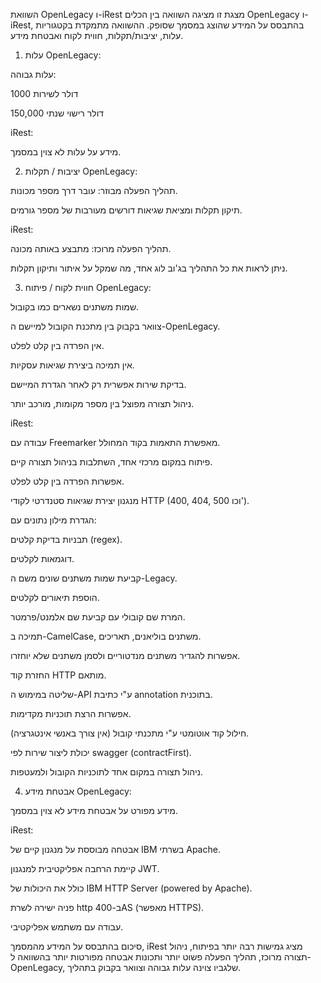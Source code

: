 השוואת OpenLegacy ו-iRest
מצגת זו מציגה השוואה בין הכלים OpenLegacy ו-iRest, בהתבסס על המידע שהוצג במסמך שסופק. ההשוואה מתמקדת בקטגוריות עלות, יציבות/תקלות, חווית לקוח ואבטחת מידע.

1. עלות
OpenLegacy:

עלות גבוהה:

1000 דולר לשירות

150,000 דולר רישוי שנתי

iRest:

מידע על עלות לא צוין במסמך.

2. יציבות / תקלות
OpenLegacy:

תהליך הפעלה מבוזר: עובר דרך מספר מכונות.

תיקון תקלות ומציאת שגיאות דורשים מעורבות של מספר גורמים.

iRest:

תהליך הפעלה מרוכז: מתבצע באותה מכונה.

ניתן לראות את כל התהליך בג'וב לוג אחד, מה שמקל על איתור ותיקון תקלות.

3. חווית לקוח / פיתוח
OpenLegacy:

שמות משתנים נשארים כמו בקובול.

צוואר בקבוק בין מתכנת הקובול למיישם ה-OpenLegacy.

אין הפרדה בין קלט לפלט.

אין תמיכה ביצירת שגיאות עסקיות.

בדיקת שירות אפשרית רק לאחר הגדרת המיישם.

ניהול תצורה מפוצל בין מספר מקומות, מורכב יותר.

iRest:

עבודה עם Freemarker מאפשרת התאמות בקוד המחולל.

פיתוח במקום מרכזי אחד, השתלבות בניהול תצורה קיים.

אפשרות הפרדה בין קלט לפלט.

מנגנון יצירת שגיאות סטנדרטי לקודי HTTP (400, 404, 500 וכו').

הגדרת מילון נתונים עם:

תבניות בדיקת קלטים (regex).

דוגמאות לקלטים.

קביעת שמות משתנים שונים משם ה-Legacy.

הוספת תיאורים לקלטים.

המרת שם קובולי עם קביעת שם אלמנט/פרמטר.

תמיכה ב-CamelCase, משתנים בוליאנים, תאריכים.

אפשרות להגדיר משתנים מנדטוריים ולסמן משתנים שלא יוחזרו.

החזרת קוד HTTP מותאם.

שליטה במימוש ה-API ע"י כתיבת annotation בתוכנית.

אפשרות הרצת תוכניות מקדימות.

חילול קוד אוטומטי ע"י מתכנתי קובול (אין צורך באנשי אינטגרציה).

יכולת ליצור שירות לפי swagger (contractFirst).

ניהול תצורה במקום אחד לתוכניות הקובול ולמעטפות.

4. אבטחת מידע
OpenLegacy:

מידע מפורט על אבטחת מידע לא צוין במסמך.

iRest:

אבטחה מבוססת על מנגנון קיים של IBM בשרתי Apache.

קיימת הרחבה אפליקטיבית למנגנון JWT.

כולל את היכולות של IBM HTTP Server (powered by Apache).

פניה ישירה לשרת http ב-400AS (מאפשר HTTPS).

עבודה עם משתמש אפליקטיבי.

סיכום
בהתבסס על המידע מהמסמך, iRest מציג גמישות רבה יותר בפיתוח, ניהול תצורה מרוכז, תהליך הפעלה פשוט יותר ותכונות אבטחה מפורטות יותר בהשוואה ל-OpenLegacy, שלגביו צוינה עלות גבוהה וצוואר בקבוק בתהליך.
